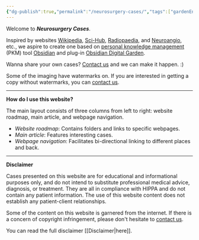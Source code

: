 ```yaml
---
{"dg-publish":true,"permalink":"/neurosurgery-cases/","tags":["gardenEntry"],"created":"2023-05-27T13:58:35.000-07:00","updated":"2023-09-13T21:22:36.961-07:00"}
---
```



Welcome to ***Neurosurgery Cases***.

Inspired by websites [Wikipedia](https://www.wikipedia.org/), [Sci-Hub](https://www.sci-hub.st/), [Radiopaedia](https://radiopaedia.org/), and [Neuroangio](http://neuroangio.org/), etc., we aspire to create one based on [personal knowledge management](https://en.wikipedia.org/wiki/Personal_knowledge_management) (PKM) tool [Obsidian](https://obsidian.md/) and plug-in [Obsidian Digital Garden](https://dg-docs.ole.dev/).

Wanna share your own cases? [Contact us](mailto:contact@neurosurgerycases.com) and we can make it happen. :)

Some of the imaging have watermarks on. If you are interested in getting a copy without watermarks, you can [contact us](mailto:contact@neurosurgerycases.com).

---

**How do I use this website?**

The main layout consists of three columns from left to right: website roadmap, main article, and webpage navigation.

- _Website roadmap_: Contains folders and links to specific webpages.
- _Main article_: Features interesting cases.
- _Webpage navigation_: Facilitates bi-directional linking to different places and back.

---

**Disclaimer**

Cases presented on this website are for educational and informational purposes only, and do not intend to substitute professional medical advice, diagnosis, or treatment. They are all in compliance with HIPPA and do not contain any patient information. The use of this website content does not establish any patient-client relationships. 

Some of the content on this website is garnered from the internet. If there is a concern of copyright infringement, please don't hesitate to [contact us](mailto:contact@neurosurgerycases.com).

You can read the full disclaimer [[Disclaimer\|here]].
